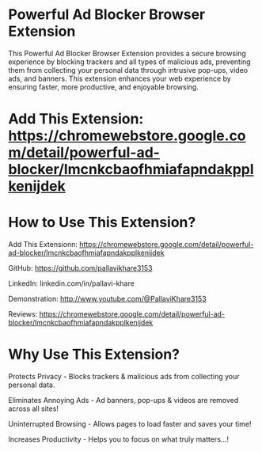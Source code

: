 # Powerful Ad Blocker Browser Extension
This Powerful Ad Blocker Browser Extension provides a secure browsing experience by blocking trackers and all types of malicious ads, preventing them from collecting your personal data through intrusive pop-ups, video ads, and banners. This extension enhances your web experience by ensuring faster, more productive, and enjoyable browsing.

# Add This Extension: https://chromewebstore.google.com/detail/powerful-ad-blocker/lmcnkcbaofhmiafapndakpplkenijdek

# How to Use This Extension? 

Add This Extensionn: https://chromewebstore.google.com/detail/powerful-ad-blocker/lmcnkcbaofhmiafapndakpplkenijdek

GitHub: https://github.com/pallavikhare3153

LinkedIn: linkedin.com/in/pallavi-khare

Demonstration: http://www.youtube.com/@PallaviKhare3153

Reviews:  https://chromewebstore.google.com/detail/powerful-ad-blocker/lmcnkcbaofhmiafapndakpplkenijdek

# Why Use This Extension?

Protects Privacy - Blocks trackers & malicious ads from collecting your personal data.

Eliminates Annoying Ads - Ad banners, pop-ups & videos are removed across all sites!

Uninterrupted Browsing - Allows pages to load faster and saves your time!

Increases Productivity - Helps you to focus on what truly matters...!
